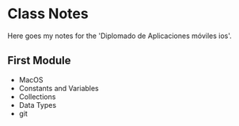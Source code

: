 # Class Notes

Here goes my notes for the 'Diplomado de Aplicaciones móviles ios'.

## First Module
- MacOS
- Constants and Variables
- Collections
- Data Types
- git
